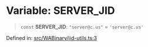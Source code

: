 # Variable: SERVER\_JID

> `const` **SERVER\_JID**: `"server@c.us"` = `'server@c.us'`

Defined in: [src/WABinary/jid-utils.ts:3](https://github.com/Fokusdotid/Baileys/blob/eb819228f591f9a29a091aefc3a8c91a38d77089/src/WABinary/jid-utils.ts#L3)
